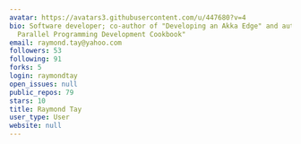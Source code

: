 ```yaml
---
avatar: https://avatars3.githubusercontent.com/u/447680?v=4
bio: Software developer; co-author of "Developing an Akka Edge" and author of "OpenCL
  Parallel Programming Development Cookbook"
email: raymond.tay@yahoo.com
followers: 53
following: 91
forks: 5
login: raymondtay
open_issues: null
public_repos: 79
stars: 10
title: Raymond Tay
user_type: User
website: null
---
```

